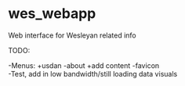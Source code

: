 wes_webapp
==========

Web interface for Wesleyan related info

TODO:

-Menus:
	+usdan
-about
	+add content
-favicon	
-Test, add in low bandwidth/still loading data visuals
